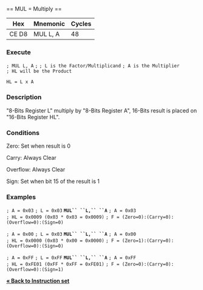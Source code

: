 \== MUL = Multiply ==

| Hex   | Mnemonic | Cycles |
| ----- | -------- | ------ |
| CE D8 | MUL L, A | 48     |

### Execute

`; MUL L, A`
`;`
`; L is the Factor/Multiplicand`
`; A is the Multiplier`
`; HL will be the Product`

`HL = L x A`

### Description

"8-Bits Register L" multiply by "8-Bits Register A", 16-Bits result is
placed on "16-Bits Register HL".

### Conditions

Zero: Set when result is 0

Carry: Always Clear

Overflow: Always Clear

Sign: Set when bit 15 of the result is 1

### Examples

`; A = 0x03`
`; L = 0x03`
**`MUL`` ``L,`` ``A`**
`; A = 0x03`
`; HL = 0x0009 (0x03 * 0x03 = 0x0009)`
`; F = (Zero=0):(Carry=0):(Overflow=0):(Sign=0)`

`; A = 0x00`
`; L = 0x03`
**`MUL`` ``L,`` ``A`**
`; A = 0x00`
`; HL = 0x0000 (0x03 * 0x00 = 0x0000)`
`; F = (Zero=1):(Carry=0):(Overflow=0):(Sign=0)`

`; A = 0xFF`
`; L = 0xFF`
**`MUL`` ``L,`` ``A`**
`; A = 0xFF`
`; HL = 0xFE01 (0xFF * 0xFF = 0xFE01)`
`; F = (Zero=0):(Carry=0):(Overflow=0):(Sign=1)`

[**« Back to Instruction set**](S1C88_InstructionSet.md "wikilink")
